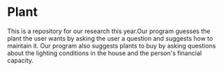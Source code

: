# Plant
This is a repository for our research this year.Our program guesses the plant the user wants by asking the user a question and suggests how to maintain it. Our program also suggests plants to buy by asking questions about the lighting conditions in the house and the person's financial capacity.
